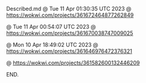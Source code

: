 Described.md
@ Tue 11 Apr 01:30:35 UTC 2023
@ https://wokwi.com/projects/361672464877262849

@ Tue 11 Apr 00:54:07 UTC 2023
@ https://wokwi.com/projects/361670038747009025

@ Mon 10 Apr 18:49:02 UTC 2023
@ https://wokwi.com/projects/361646976472376321

@ https://wokwi.com/projects/361582600132446209

END.
